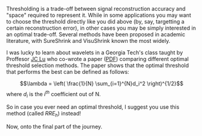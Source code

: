 Thresholding is a trade-off between signal reconstruction accuracy and "space" required to represent it. While in some applications you may want to choose the threshold directly like you did above (by, say, targetting a certain reconstruction error), in other cases you may be simply interested in an optimal trade-off. Several methods have been proposed in academic literature, with SureShrink and VisuShrink known the most widely.

I was lucky to learn about wavelets in a Georgia Tech's class taught by Proffesor [JC Lu](https://www.isye.gatech.edu/users/jye-chyi-lu) who co-wrote a paper ([PDF](https://smartech.gatech.edu/bitstream/handle/1853/25856/04-11.pdf)) comparing different optimal threshold selection methods. The paper shows that the optimal threshold that performs the best can be defined as follows:

$$\lambda = \left( \frac{1}{N} \sum_{i=1}^{N}d_i^2 \right)^{1/2}$$ where $d_i$ is the $i^{th}$ coefficient out of N. 

So in case you ever need an optimal threshold, I suggest you use this method (called $RRE_h$) instead!

Now, onto the final part of the journey.